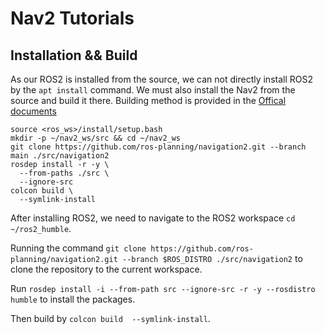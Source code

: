 # Nav2 Tutorials
## Installation && Build
As our ROS2 is installed from the source, we can not directly install ROS2 by the `apt install` command. We must also install the Nav2 from the source and build it there. Building method is provided in the [Offical documents](https://docs.nav2.org/development_guides/build_docs/index.html)

```
source <ros_ws>/install/setup.bash
mkdir -p ~/nav2_ws/src && cd ~/nav2_ws
git clone https://github.com/ros-planning/navigation2.git --branch main ./src/navigation2
rosdep install -r -y \
  --from-paths ./src \
  --ignore-src
colcon build \
  --symlink-install
```

After installing ROS2, we need to navigate to the ROS2 workspace `cd ~/ros2_humble`.

Running the command `git clone https://github.com/ros-planning/navigation2.git --branch $ROS_DISTRO ./src/navigation2` to clone the repository to the current workspace.

Run `rosdep install -i --from-path src --ignore-src -r -y --rosdistro humble` to install the packages.

Then build by `colcon build  --symlink-install`.
